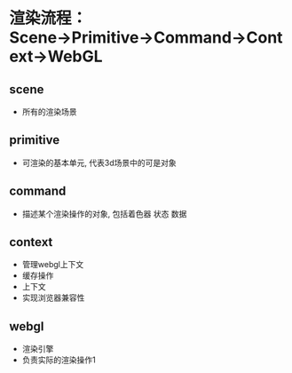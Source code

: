 # 渲染流程：Scene→Primitive→Command→Context→WebGL

## scene
- 所有的渲染场景

## primitive
- 可渲染的基本单元, 代表3d场景中的可是对象

## command
- 描述某个渲染操作的对象, 包括着色器 状态 数据

## context
- 管理webgl上下文
- 缓存操作
- 上下文
- 实现浏览器兼容性

## webgl
- 渲染引擎
- 负责实际的渲染操作1